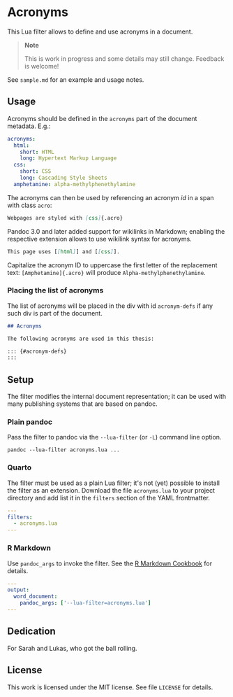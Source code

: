 # Acronyms

This Lua filter allows to define and use acronyms in a document.

> **Note**
>
> This is work in progress and some details may still change.
> Feedback is welcome!

See `sample.md` for an example and usage notes.

## Usage

Acronyms should be defined in the `acronyms` part of the document
metadata. E.g.:

``` yaml
acronyms:
  html:
    short: HTML
    long: Hypertext Markup Language
  css:
    short: CSS
    long: Cascading Style Sheets
  amphetamine: alpha-methylphenethylamine
```

The acronyms can then be used by referencing an acronym *id* in a
span with class `acro`:

``` markdown
Webpages are styled with [css]{.acro}
```

Pandoc 3.0 and later added support for wikilinks in Markdown;
enabling the respective extension allows to use wikilink syntax
for acronyms.

``` markdown
This page uses [[html]] and [[css]].
```

Capitalize the acronym ID to uppercase the first letter of the
replacement text: `[Amphetamine]{.acro}` will produce
`Alpha-methylphenethylamine`.

### Placing the list of acronyms

The list of acronyms will be placed in the div with id
`acronym-defs` if any such div is part of the document.

``` Markdown
## Acronyms

The following acronyms are used in this thesis:

::: {#acronym-defs}
:::
```

## Setup

The filter modifies the internal document representation; it can
be used with many publishing systems that are based on pandoc.

### Plain pandoc

Pass the filter to pandoc via the `--lua-filter` (or `-L`) command
line option.

    pandoc --lua-filter acronyms.lua ...

### Quarto

The filter must be used as a plain Lua filter; it's not (yet)
possible to install the filter as an extension. Download the file
`acronyms.lua` to your project directory and add list it in the
`filters` section of the YAML frontmatter.

``` yaml
---
filters:
  - acronyms.lua
---
```

### R Markdown

Use `pandoc_args` to invoke the filter. See the [R Markdown
Cookbook](https://bookdown.org/yihui/rmarkdown-cookbook/lua-filters.html)
for details.

``` yaml
---
output:
  word_document:
    pandoc_args: ['--lua-filter=acronyms.lua']
---
```

## Dedication

For Sarah and Lukas, who got the ball rolling.

## License

This work is licensed under the MIT license. See file `LICENSE`
for details.
